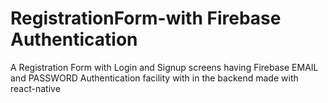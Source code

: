 # RegistrationForm-with Firebase Authentication

A Registration Form with Login and Signup screens having Firebase EMAIL and PASSWORD Authentication facility with in the backend made with react-native 
